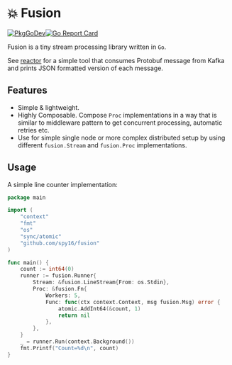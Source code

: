 # 💥 Fusion

[![PkgGoDev](https://pkg.go.dev/badge/github.com/spy16/fusion)](https://pkg.go.dev/github.com/spy16/fusion)[![Go Report
Card](https://goreportcard.com/badge/github.com/spy16/fusion)](https://goreportcard.com/report/github.com/spy16/fusion)

Fusion is a tiny stream processing library written in `Go`.

See [reactor](./reactor) for a simple tool that consumes Protobuf message from Kafka and prints JSON formatted version
of each message.

## Features

* Simple & lightweight.
* Highly Composable. Compose `Proc` implementations in a way that is similar to middleware pattern to get concurrent
  processing, automatic retries etc.
* Use for simple single node or more complex distributed setup by using different
  `fusion.Stream` and `fusion.Proc` implementations.

## Usage

A simple line counter implementation:

```go
package main

import (
	"context"
	"fmt"
	"os"
	"sync/atomic"
	"github.com/spy16/fusion"
)

func main() {
	count := int64(0)
	runner := fusion.Runner{
		Stream: &fusion.LineStream{From: os.Stdin},
		Proc: &fusion.Fn{
			Workers: 5,
			Func: func(ctx context.Context, msg fusion.Msg) error {
				atomic.AddInt64(&count, 1)
				return nil
			},
		},
	}
	_ = runner.Run(context.Background())
	fmt.Printf("Count=%d\n", count)
}
```

